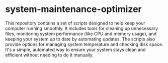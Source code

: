 # system-maintenance-optimizer
 This repository contains a set of scripts designed to help keep your computer running smoothly. It includes tools for cleaning up unnecessary files, monitoring system performance (like CPU and memory usage), and keeping your system up to date by automating updates. The scripts also provide options for managing system temperature and checking disk space. It's a simple, automated way to ensure your system stays clean and efficient without needing to do it manually.
